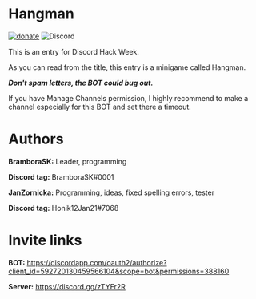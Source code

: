 # Hangman

[![donate](https://img.shields.io/badge/Donate-PayPal-green.svg)](https://paypal.me/BramboraSK)
![Discord](https://img.shields.io/discord/593810362294468608.svg)

This is an entry for Discord Hack Week.

As you can read from the title, this entry is a minigame called Hangman.

***Don't spam letters, the BOT could bug out.***

If you have Manage Channels permission, I highly recommend to make a channel especially for this BOT and set there a timeout.

# Authors

**BramboraSK:** Leader, programming

**Discord tag:** BramboraSK#0001





**JanZornicka:** Programming, ideas, fixed spelling errors, tester

**Discord tag:** Honik12Jan21#7068

# Invite links

**BOT:** https://discordapp.com/oauth2/authorize?client_id=592720130459566104&scope=bot&permissions=388160

**Server:** https://discord.gg/zTYFr2R
